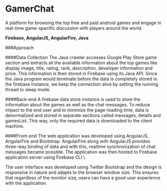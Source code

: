 # GamerChat
A platform for browsing the top free and paid android games and engage in real-time game-specific discussion with players around the world.

**Firebase, AngularJS, AngularFire, Java**

###Approach

####Data Collection
The Java crawler accesses Google Play Store game section and extracts all the available information about the top games like display image, title, rating, rank, description, developer information and price. This information is then stored in Firebase using its Java API. Since the Java program would terminate before the data is completely stored in the firebase instance, we keep the connection alive by setting the running thread to sleep mode.

####Back-end
A firebase data store instance is used to store the information about the games as well as the chat messages. To reduce impact to the end user and to minimize the page-loading time, data is denormalized and stored in separate sections called messages, details and gamesList. This way, only the required data is downloaded to the client machine.

####Front-end
The web application was developed using AngularJS, AngularFire and Bootstrap. AngularFire along with AngularJS provides three-way binding of data and with this, realtime synchronization of chat messages became possible. The application was then hosted to Firebase application server using Firebase CLI.\\

The user interface was developed using Twitter Bootstrap and the design is responsive in nature and adapts to the browser window size. This ensures that regardless of the monitor size, users can have a good user experience with the application.
